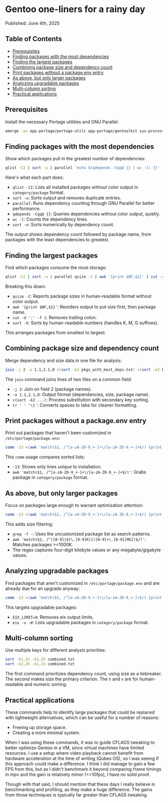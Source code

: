 # Gentoo one-liners for a rainy day

Published: June 4th, 2025

## Table of Contents

<!-- mtoc-start -->

- [Prerequisites](#prerequisites)
- [Finding packages with the most dependencies](#finding-packages-with-the-most-dependencies)
- [Finding the largest packages](#finding-the-largest-packages)
- [Combining package size and dependency count](#combining-package-size-and-dependency-count)
- [Print packages without a package.env entry](#print-packages-without-a-packageenv-entry)
- [As above, but only larger packages](#as-above-but-only-larger-packages)
- [Analyzing upgradable packages](#analyzing-upgradable-packages)
- [Multi-column sorting](#multi-column-sorting)
- [Practical applications](#practical-applications)

<!-- mtoc-end -->

## Prerequisites

Install the necessary Portage utilities and GNU Parallel:

```sh
emerge -av app-portage/portage-utils app-portage/gentoolkit sys-process/parallel
```

## Finding packages with the most dependencies

Show which packages pull in the greatest number of dependencies:

```sh
qlist -CI | sort -u | parallel 'echo $(qdepends -CqqQ {} | wc -l) {}' | sort -n > pkgs_with_most_deps.txt
```

Here's what each part does:

- `qlist -CI`: Lists all installed packages without color output in
  `category/package` format.
- `sort -u`: Sorts output and removes duplicate entries.
- `parallel`: Runs dependency counting through GNU Parallel for better performance.
- `qdepends -CqqQ {}`: Queries dependencies without color output, quietly.
- `wc -l`: Counts the dependency lines.
- `sort -n`: Sorts numerically by dependency count.

The output shows dependency count followed by package name, from
packages with the least dependencies to greatest.

## Finding the largest packages

Find which packages consume the most storage:

```sh
qlist -CI | sort -u | parallel qsize -C | awk '{print $NF,$1}' | cut -d ':' -f 1 | sort -h > biggest_pkgs.txt
```

Breaking this down:

- `qsize -C`: Reports package sizes in human-readable format without color output.
- `awk '{print $NF,$1}'`: Reorders output to put size first, then package name.
- `cut -d ':' -f 1`: Removes trailing colon.
- `sort -h`: Sorts by human-readable numbers (handles K, M, G suffixes).

This arranges packages from smallest to largest.

## Combining package size and dependency count

Merge dependency and size data in one file for analysis:

```sh
join -j 2 -o 1.1,2.1,0 <(sort -k2 pkgs_with_most_deps.txt) <(sort -k2 biggest_pkgs.txt) | sort -n | tr ' ' '\t' > combined.txt
```

The `join` command joins lines of two files on a common field:

- `-j 2`: Join on field 2 (package names).
- `-o 1.1,2.1,0`: Output format (dependencies, size, package name).
- `<(sort -k2 ...)`: Process substitution with secondary key sorting.
- `tr ' ' '\t'`: Converts spaces to tabs for cleaner formatting.

## Print packages without a package.env entry

Print out packages that haven't been customized in
`/etc/portage/package.env`:

```sh
comm -13 <(awk 'match($1, /^[a-zA-Z0-9_+-]+\/[a-zA-Z0-9_+-]+$/) {print $1}' /etc/portage/package.env/* | sort -u) <(qlist -CI | sort -u)
```

This `comm` usage compares sorted lists:

- `-13`: Shows only lines unique to installation.
- `awk 'match($1, /^[a-zA-Z0-9_+-]+\/[a-zA-Z0-9_+-]+$/)'`: Grabs package
  in `category/package` format.

## As above, but only larger packages

Focus on packages large enough to warrant optimization attention:

```sh
comm -13 <(awk 'match($1, /^[a-zA-Z0-9_+-]+\/[a-zA-Z0-9_+-]+$/) {print $1}' /etc/portage/package.env/* | sort -u) <(qlist -CI | sort -u) | grep -f - combined.txt | awk 'match($2, /^([0-9]{4}\.[0-9]K)|([0-9]+\.[0-9][MG])$/)' | sort -n
```

This adds size filtering:

- `grep -f -`: Uses the uncustomized package list as search patterns.
- `awk 'match($2, /^([0-9]{4}\.[0-9]K)|([0-9]+\.[0-9][MG])$/)'`: Matches
  packages >=1000K.
- The regex captures four-digit kilobyte values or any megabyte/gigabyte values.

## Analyzing upgradable packages

Find packages that aren't customized in `/etc/portage/package.env` and
are already due for an upgrade anyway:

```sh
comm -13 <(awk 'match($1, /^[a-zA-Z0-9_+-]+\/[a-zA-Z0-9_+-]+$/) {print $1}' /etc/portage/package.env/* | sort -u) <(EIX_LIMIT=0 eix -u -# | sort -u)
```

This targets upgradable packages:

- `EIX_LIMIT=0`: Removes eix output limits.
- `eix -u -#`: Lists upgradable packages in `category/package` format.

## Multi-column sorting

Use multiple keys for different analysis priorities:

```sh
sort -k1,1n -k2,2h combined.txt
sort -k2,2h -k1,1n combined.txt
```

The first command prioritizes dependency count, using size as a
tiebreaker. The second makes size the primary criterion. The `h` and `n`
are for human-readable and numeric sorting.

## Practical applications

These commands help to identify large packages that could be replaced
with lightweight alternatives, which can be useful for a number of
reasons:

- Freeing up storage space.
- Creating a more minimal system.

When I was using these commands, it was to guide CFLAGS tweaking to
better optimize Gentoo in a VM, since virtual machines have limited
resources. I use a setup where video playback cannot benefit from
hardware acceleration at the time of writing (Qubes OS), so I was seeing
if this approach could make a difference. I think I did manage to gain a
few FPS from this, but as I didn't benchmark it beyond comparing frame
timings in mpv and the gain is relatively minor (<=10fps), I have no
solid proof.

Though with that said, I should mention that these days I really believe
in benchmarking and profiling, as they make a huge difference. The gains
from those techniques is typically far greater than CFLAGS tweaking.
